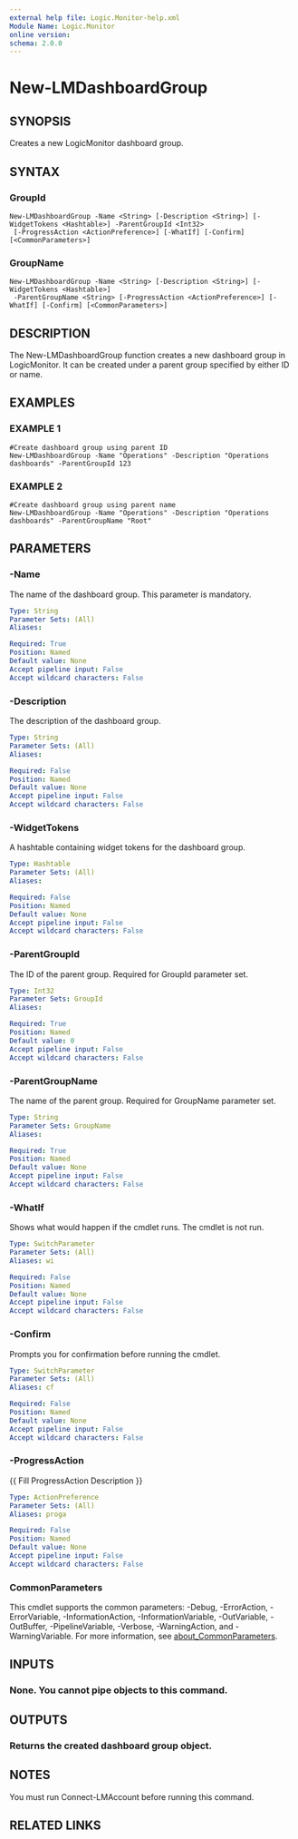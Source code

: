 ```yaml
---
external help file: Logic.Monitor-help.xml
Module Name: Logic.Monitor
online version:
schema: 2.0.0
---
```


# New-LMDashboardGroup

## SYNOPSIS
Creates a new LogicMonitor dashboard group.

## SYNTAX

### GroupId
```
New-LMDashboardGroup -Name <String> [-Description <String>] [-WidgetTokens <Hashtable>] -ParentGroupId <Int32>
 [-ProgressAction <ActionPreference>] [-WhatIf] [-Confirm] [<CommonParameters>]
```

### GroupName
```
New-LMDashboardGroup -Name <String> [-Description <String>] [-WidgetTokens <Hashtable>]
 -ParentGroupName <String> [-ProgressAction <ActionPreference>] [-WhatIf] [-Confirm] [<CommonParameters>]
```

## DESCRIPTION
The New-LMDashboardGroup function creates a new dashboard group in LogicMonitor.
It can be created under a parent group specified by either ID or name.

## EXAMPLES

### EXAMPLE 1
```
#Create dashboard group using parent ID
New-LMDashboardGroup -Name "Operations" -Description "Operations dashboards" -ParentGroupId 123
```

### EXAMPLE 2
```
#Create dashboard group using parent name
New-LMDashboardGroup -Name "Operations" -Description "Operations dashboards" -ParentGroupName "Root"
```

## PARAMETERS

### -Name
The name of the dashboard group.
This parameter is mandatory.

```yaml
Type: String
Parameter Sets: (All)
Aliases:

Required: True
Position: Named
Default value: None
Accept pipeline input: False
Accept wildcard characters: False
```

### -Description
The description of the dashboard group.

```yaml
Type: String
Parameter Sets: (All)
Aliases:

Required: False
Position: Named
Default value: None
Accept pipeline input: False
Accept wildcard characters: False
```

### -WidgetTokens
A hashtable containing widget tokens for the dashboard group.

```yaml
Type: Hashtable
Parameter Sets: (All)
Aliases:

Required: False
Position: Named
Default value: None
Accept pipeline input: False
Accept wildcard characters: False
```

### -ParentGroupId
The ID of the parent group.
Required for GroupId parameter set.

```yaml
Type: Int32
Parameter Sets: GroupId
Aliases:

Required: True
Position: Named
Default value: 0
Accept pipeline input: False
Accept wildcard characters: False
```

### -ParentGroupName
The name of the parent group.
Required for GroupName parameter set.

```yaml
Type: String
Parameter Sets: GroupName
Aliases:

Required: True
Position: Named
Default value: None
Accept pipeline input: False
Accept wildcard characters: False
```

### -WhatIf
Shows what would happen if the cmdlet runs. The cmdlet is not run.

```yaml
Type: SwitchParameter
Parameter Sets: (All)
Aliases: wi

Required: False
Position: Named
Default value: None
Accept pipeline input: False
Accept wildcard characters: False
```

### -Confirm
Prompts you for confirmation before running the cmdlet.

```yaml
Type: SwitchParameter
Parameter Sets: (All)
Aliases: cf

Required: False
Position: Named
Default value: None
Accept pipeline input: False
Accept wildcard characters: False
```

### -ProgressAction
{{ Fill ProgressAction Description }}

```yaml
Type: ActionPreference
Parameter Sets: (All)
Aliases: proga

Required: False
Position: Named
Default value: None
Accept pipeline input: False
Accept wildcard characters: False
```

### CommonParameters
This cmdlet supports the common parameters: -Debug, -ErrorAction, -ErrorVariable, -InformationAction, -InformationVariable, -OutVariable, -OutBuffer, -PipelineVariable, -Verbose, -WarningAction, and -WarningVariable. For more information, see [about_CommonParameters](http://go.microsoft.com/fwlink/?LinkID=113216).

## INPUTS

### None. You cannot pipe objects to this command.
## OUTPUTS

### Returns the created dashboard group object.
## NOTES
You must run Connect-LMAccount before running this command.

## RELATED LINKS
